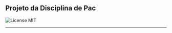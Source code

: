 ##  Projeto da Disciplina de Pac 

![License MIT](https://img.shields.io/badge/License-MIT-yellow.svg)

<hr>  
